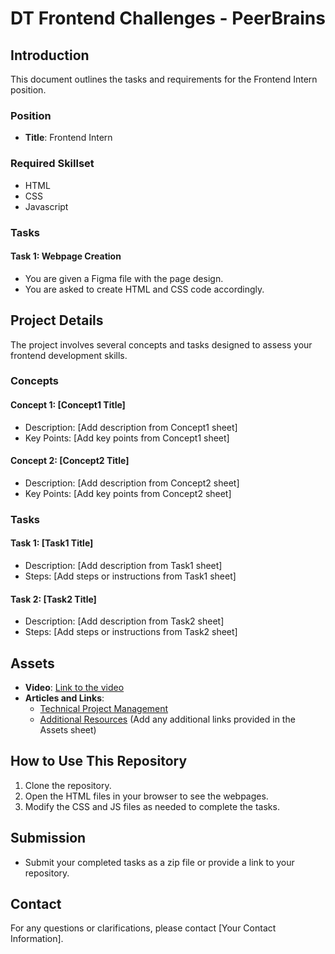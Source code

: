 # DT Frontend Challenges - PeerBrains

## Introduction

This document outlines the tasks and requirements for the Frontend Intern position.

### Position
- **Title**: Frontend Intern

### Required Skillset
- HTML
- CSS
- Javascript

### Tasks
#### Task 1: Webpage Creation
- You are given a Figma file with the page design.
- You are asked to create HTML and CSS code accordingly.

## Project Details

The project involves several concepts and tasks designed to assess your frontend development skills.

### Concepts

#### Concept 1: [Concept1 Title]
- Description: [Add description from Concept1 sheet]
- Key Points: [Add key points from Concept1 sheet]

#### Concept 2: [Concept2 Title]
- Description: [Add description from Concept2 sheet]
- Key Points: [Add key points from Concept2 sheet]

### Tasks

#### Task 1: [Task1 Title]
- Description: [Add description from Task1 sheet]
- Steps: [Add steps or instructions from Task1 sheet]

#### Task 2: [Task2 Title]
- Description: [Add description from Task2 sheet]
- Steps: [Add steps or instructions from Task2 sheet]

## Assets

- **Video**: [Link to the video](https://www.youtube.com/embed/TiMRwri1xJ8)
- **Articles and Links**:
  - [Technical Project Management](https://dtthon.deepthought.education/sharer?id=01aa3cff-db8e-8d9d-afc0-1671715937878)
  - [Additional Resources](#) (Add any additional links provided in the Assets sheet)

## How to Use This Repository

1. Clone the repository.
2. Open the HTML files in your browser to see the webpages.
3. Modify the CSS and JS files as needed to complete the tasks.

## Submission

- Submit your completed tasks as a zip file or provide a link to your repository.

## Contact

For any questions or clarifications, please contact [Your Contact Information].
